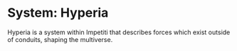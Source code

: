 # System: Hyperia

<meta property="og:description" content="Hyperia is a system within Impetiti that describes forces which exist outside of conduits, shaping the multiverse.">

Hyperia is a system within Impetiti that describes forces which exist outside of conduits, shaping the multiverse.